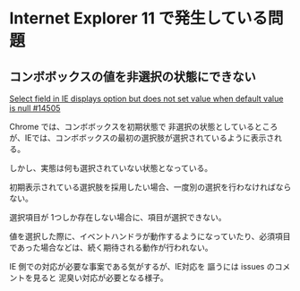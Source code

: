 # Internet Explorer 11 で発生している問題

## コンボボックスの値を非選択の状態にできない

[Select field in IE displays option but does not set value when default value is null #14505](https://github.com/angular/angular/issues/14505)

Chrome では、コンボボックスを初期状態で 非選択の状態としているところが、IEでは、コンボボックスの最初の選択肢が選択されているように表示される。

しかし、実態は何も選択されていない状態となっている。

初期表示されている選択肢を採用したい場合、一度別の選択を行わなければならない。

選択項目が 1つしか存在しない場合に、項目が選択できない。

値を選択した際に、イベントハンドラが動作するようになっていたり、必須項目であった場合などは、続く期待される動作が行われない。

IE 側での対応が必要な事案である気がするが、IE対応を 謳うには issues のコメントを見ると 泥臭い対応が必要となる様子。

